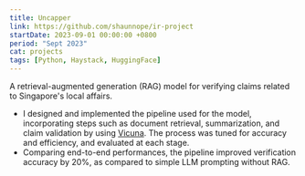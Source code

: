 ```yaml
---
title: Uncapper
link: https://github.com/shaunnope/ir-project
startDate: 2023-09-01 00:00:00 +0800
period: "Sept 2023"
cat: projects
tags: [Python, Haystack, HuggingFace]
---
```

A retrieval-augmented generation (RAG) model for verifying claims related to Singapore's local affairs.
- I designed and implemented the pipeline used for the model, incorporating steps such as document retrieval, summarization, and claim validation by using [Vicuna](https://huggingface.co/lmsys/vicuna-7b-v1.5). The process was tuned for accuracy and efficiency, and evaluated at each stage.
- Comparing end-to-end performances, the pipeline improved verification accuracy by 20%, as compared to simple LLM prompting without RAG.
